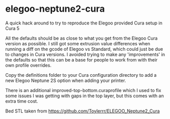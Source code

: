 # elegoo-neptune2-cura
A quick hack around to try to reproduce the Elegoo provided Cura setup in Cura 5

All the defaults should be as close to what you get from the Elegoo Cura version as possible.  I still got some extrusion value differences when running a diff on the gcode of Elegoo vs Standard, which could just be due to changes in Cura versions.
I avoided trying to make any 'improvements' in the defaults so that this can be a base for people to work from with their own profile overrides.

Copy the definitions folder to your Cura configuration directory to add a new Elegoo Neptune 2S option when adding your printer.

There is an additional improved-top-bottom.curaprofile which I used to fix some issues I was getting with gaps in the top layer, but this comes with an extra time cost.

Bed STL taken from https://github.com/Toylerrr/ELEGOO_Neptune2_Cura
